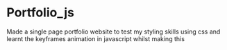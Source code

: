# Portfolio_js
Made a single page portfolio website to test my styling skills using css and learnt the keyframes animation in javascript whilst making this 
